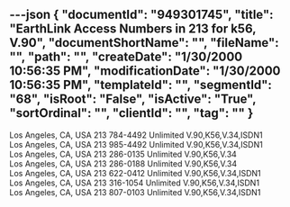 ---json
{
  "documentId": "949301745",
  "title": "EarthLink Access Numbers in 213 for k56, V.90",
  "documentShortName": "",
  "fileName": "",
  "path": "",
  "createDate": "1/30/2000 10:56:35 PM",
  "modificationDate": "1/30/2000 10:56:35 PM",
  "templateId": "",
  "segmentId": "68",
  "isRoot": "False",
  "isActive": "True",
  "sortOrdinal": "",
  "clientId": "",
  "tag": ""
}
---

Los Angeles, CA, USA 213 784-4492 Unlimited V.90,K56,V.34,ISDN1  
Los Angeles, CA, USA 213 985-4492 Unlimited V.90,K56,V.34,ISDN1  
Los Angeles, CA, USA 213 286-0135 Unlimited V.90,K56,V.34  
Los Angeles, CA, USA 213 286-0188 Unlimited V.90,K56,V.34  
Los Angeles, CA, USA 213 622-0412 Unlimited V.90,K56,V.34,ISDN1  
Los Angeles, CA, USA 213 316-1054 Unlimited V.90,K56,V.34,ISDN1  
Los Angeles, CA, USA 213 807-0103 Unlimited V.90,K56,V.34,ISDN1
